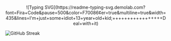 
  <p align="center">
  ![Typing SVG](https://readme-typing-svg.demolab.com?font=Fira+Code&pause=500&color=F70086&center=true&multiline=true&width=435&lines=I'm+just+some+idiot+13+year+old+kid;+++++++++++++++++Deal+with+it)

![GitHub Streak](https://streak-stats.demolab.com?user=Hankypoo7&theme=ambient-gradient&hide_border=true&mode=weekly)
</p>
